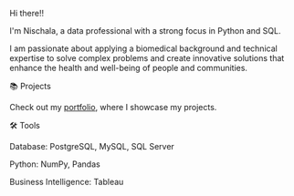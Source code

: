 Hi there!!

I'm Nischala, a data professional with a strong focus in Python and SQL. 

I am passionate about applying a biomedical background and technical expertise to solve complex problems and create innovative solutions that enhance the health and well-being of people and communities.


📚 Projects


Check out my [portfolio](https://github.com/nischala16/Data-Analyst-Portfolio), where I showcase my projects.


🛠️ Tools


Database: PostgreSQL, MySQL, SQL Server


Python: NumPy, Pandas


Business Intelligence: Tableau
